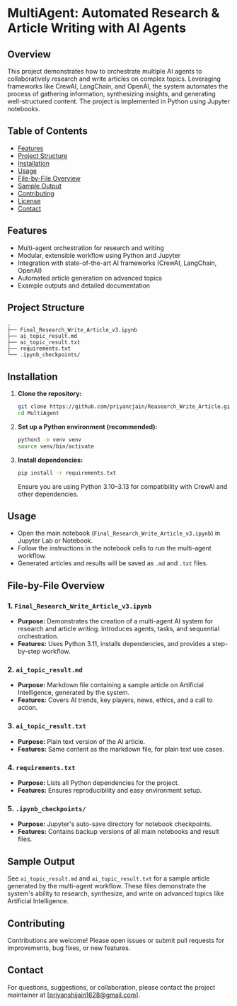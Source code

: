 # MultiAgent: Automated Research & Article Writing with AI Agents

## Overview
This project demonstrates how to orchestrate multiple AI agents to collaboratively research and write articles on complex topics. Leveraging frameworks like CrewAI, LangChain, and OpenAI, the system automates the process of gathering information, synthesizing insights, and generating well-structured content. The project is implemented in Python using Jupyter notebooks.

## Table of Contents
- [Features](#features)
- [Project Structure](#project-structure)
- [Installation](#installation)
- [Usage](#usage)
- [File-by-File Overview](#file-by-file-overview)
- [Sample Output](#sample-output)
- [Contributing](#contributing)
- [License](#license)
- [Contact](#contact)

## Features
- Multi-agent orchestration for research and writing
- Modular, extensible workflow using Python and Jupyter
- Integration with state-of-the-art AI frameworks (CrewAI, LangChain, OpenAI)
- Automated article generation on advanced topics
- Example outputs and detailed documentation

## Project Structure
```
.
├── Final_Research_Write_Article_v3.ipynb
├── ai_topic_result.md
├── ai_topic_result.txt
├── requirements.txt
└── .ipynb_checkpoints/
```

## Installation
1. **Clone the repository:**
   ```bash
   git clone https://github.com/priyancjain/Reasearch_Write_Article.git
   cd MultiAgent
   ```
2. **Set up a Python environment (recommended):**
   ```bash
   python3 -m venv venv
   source venv/bin/activate
   ```
3. **Install dependencies:**
   ```bash
   pip install -r requirements.txt
   ```
   Ensure you are using Python 3.10–3.13 for compatibility with CrewAI and other dependencies.

## Usage
- Open the main notebook (`Final_Research_Write_Article_v3.ipynb`) in Jupyter Lab or Notebook.
- Follow the instructions in the notebook cells to run the multi-agent workflow.
- Generated articles and results will be saved as `.md` and `.txt` files.

## File-by-File Overview
### 1. `Final_Research_Write_Article_v3.ipynb`
- **Purpose:** Demonstrates the creation of a multi-agent AI system for research and article writing. Introduces agents, tasks, and sequential orchestration.
- **Features:** Uses Python 3.11, installs dependencies, and provides a step-by-step workflow.

### 2. `ai_topic_result.md`
- **Purpose:** Markdown file containing a sample article on Artificial Intelligence, generated by the system.
- **Features:** Covers AI trends, key players, news, ethics, and a call to action.

### 3. `ai_topic_result.txt`
- **Purpose:** Plain text version of the AI article.
- **Features:** Same content as the markdown file, for plain text use cases.

### 4. `requirements.txt`
- **Purpose:** Lists all Python dependencies for the project.
- **Features:** Ensures reproducibility and easy environment setup.

### 5. `.ipynb_checkpoints/`
- **Purpose:** Jupyter's auto-save directory for notebook checkpoints.
- **Features:** Contains backup versions of all main notebooks and result files.

## Sample Output
See `ai_topic_result.md` and `ai_topic_result.txt` for a sample article generated by the multi-agent workflow. These files demonstrate the system's ability to research, synthesize, and write on advanced topics like Artificial Intelligence.

## Contributing
Contributions are welcome! Please open issues or submit pull requests for improvements, bug fixes, or new features.


## Contact
For questions, suggestions, or collaboration, please contact the project maintainer at [priyanshijain1628@gmail.com]. 